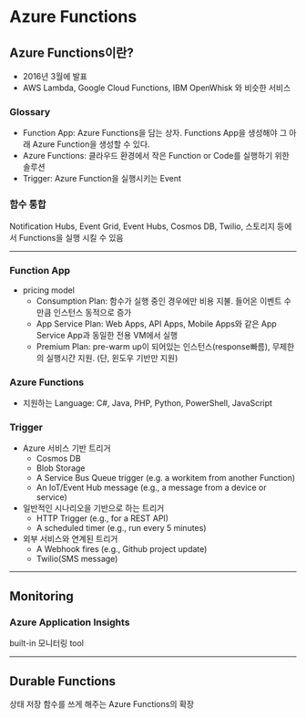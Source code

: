# Azure Functions
## Azure Functions이란?
* 2016년 3월에 발표
* AWS Lambda, Google Cloud Functions, IBM OpenWhisk 와 비슷한 서비스

### Glossary
* Function App: Azure Functions을 담는 상자. Functions App을 생성해야 그 아래 Azure Function을 생성할 수 있다.
* Azure Functions: 클라우드 환경에서 작은 Function or Code를 실행하기 위한 솔루션
* Trigger: Azure Function을 실행시키는 Event

### 함수 통합
Notification Hubs, Event Grid, Event Hubs, Cosmos DB, Twilio, 스토리지 등에서 Functions을 실행 시킬 수 있음

-----
### Function App
* pricing model
    * Consumption Plan: 함수가 실행 중인 경우에만 비용 지불. 들어온 이벤트 수만큼 인스턴스 동적으로 증가
    * App Service Plan: Web Apps, API Apps, Mobile Apps와 같은 App Service App과 동일한 전용 VM에서 실행
    * Premium Plan: pre-warm up이 되어있는 인스턴스(response빠름), 무제한의 실행시간 지원. (단, 윈도우 기반만 지원)
### Azure Functions
* 지원하는 Language: C#, Java, PHP, Python, PowerShell, JavaScript
### Trigger
* Azure 서비스 기반 트리거
    * Cosmos DB
    * Blob Storage
    * A Service Bus Queue trigger (e.g. a workitem from another Function)
    * An IoT/Event Hub message (e.g., a message from a device or service)
* 일반적인 시나리오을 기반으로 하는 트리거
    * HTTP Trigger (e.g., for a REST API)
    * A scheduled timer (e.g., run every 5 minutes)
* 외부 서비스와 연계된 트리거
    * A Webhook fires (e.g., Github project update)
    * Twilio(SMS message)
-----
## Monitoring
### Azure Application Insights
built-in 모니터링 tool

-----
## Durable Functions
상태 저장 함수를 쓰게 해주는 Azure Functions의 확장

